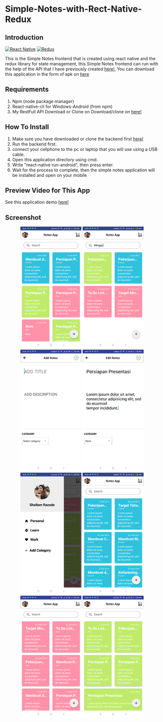 # Simple-Notes-with-Rect-Native-Redux

## Introduction
[![React Native](https://img.shields.io/badge/React%20Native-0.60-blue.svg?style=rounded-square)](https://facebook.github.io/react-native/)
[![Redux](https://img.shields.io/badge/Redux-v.4.0.1-blue.svg?style=rounded-square)](https://redux.js.org/)

This is the Simple Notes frontend that is created using react native and the redux library for state management, this Simple Notes frontend can run with the help of the API that I have previously created <a href="https://github.com/DanyAdhiPrabowo/Simple-Notes-with-RESTfull-API">here!</a>, You can download this application in the form of apk on [here](https://drive.google.com/file/d/1gIPo4qfGxpSNuktQFPNM-U77eiMLATUN/view?usp=sharing)

## Requirements
1. Npm (node package manager)
2. React-native-cli for Windows-Android (from npm)
3. My RestFull API Download or Clone on Download/clone on <a href="https://github.com/DanyAdhiPrabowo/Simple-Notes-with-RESTfull-API">here!</a>

## How To Install
1. Make sure you have downloaded or clone the backend first <a href="https://github.com/DanyAdhiPrabowo/Simple-Notes-with-RESTfull-API">here!</a>
2. Run the backend first.
3. connect your cellphone to the pc or laptop that you will use using a USB cable.
4. Open this application directory using cmd.
5. Write "react-native run-android", then press enter.
6. Wait for the process to complete, then the simple notes application will be installed and open on your mobile

## Preview Video for This App
See this application demo <a href="https://drive.google.com/file/d/17F2KsH-9yyBlafSCDZkub6x3Oy_SteXY/view?usp=sharing">here!</a>

## Screenshot
<p align='center'>
  <span>
  <img src='https://github.com/DanyAdhiPrabowo/Simple-Notes-with-Rect-Native-Redux/blob/master/screenShoot/home.png' width=200 />
  <img src='https://github.com/DanyAdhiPrabowo/Simple-Notes-with-Rect-Native-Redux/blob/master/screenShoot/search.png' width=200 />
  <img src='https://github.com/DanyAdhiPrabowo/Simple-Notes-with-Rect-Native-Redux/blob/master/screenShoot/create.png' width=200 />
  <img src='https://github.com/DanyAdhiPrabowo/Simple-Notes-with-Rect-Native-Redux/blob/master/screenShoot/edit.png' width=200 />
  <img src='https://github.com/DanyAdhiPrabowo/Simple-Notes-with-Rect-Native-Redux/blob/master/screenShoot/sidebar.png' width=200 />
    <img src='https://github.com/DanyAdhiPrabowo/Simple-Notes-with-Rect-Native-Redux/blob/master/screenShoot/personal.png' width=200 />
    <img src='https://github.com/DanyAdhiPrabowo/Simple-Notes-with-Rect-Native-Redux/blob/master/screenShoot/learn.png' width=200 />
    <img src='https://github.com/DanyAdhiPrabowo/Simple-Notes-with-Rect-Native-Redux/blob/master/screenShoot/work.png' width=200 />
  </span>
</p>
